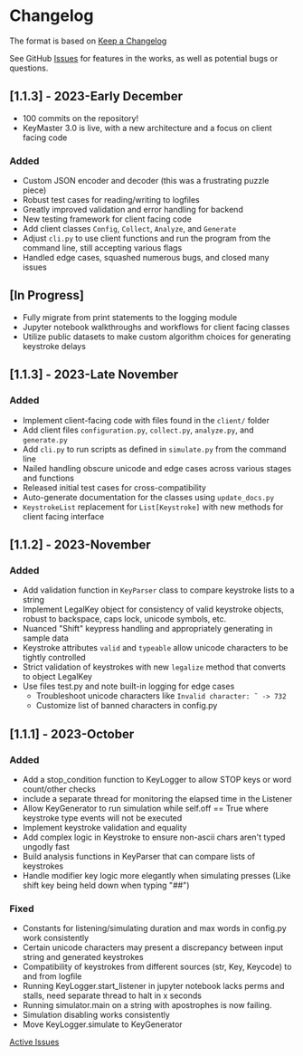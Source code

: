 # Changelog

The format is based on [Keep a Changelog](https://keepachangelog.com/en/1.0.0/)

See GitHub [Issues](https://github.com/tangentleman/KeyMaster/issues) for features in the works, as well as potential bugs or questions.

## [1.1.3] - 2023-Early December
- 100 commits on the repository!
- KeyMaster 3.0 is live, with a new architecture and a focus on client facing code

### Added

- Custom JSON encoder and decoder (this was a frustrating puzzle piece)
- Robust test cases for reading/writing to logfiles
- Greatly improved validation and error handling for backend
- New testing framework for client facing code
- Add client classes `Config`, `Collect`, `Analyze`, and `Generate`
- Adjust `cli.py` to use client functions and run the program from the command line, still accepting various flags
- Handled edge cases, squashed numerous bugs, and closed many issues

## [In Progress]
- Fully migrate from print statements to the logging module
- Jupyter notebook walkthroughs and workflows for client facing classes
- Utilize public datasets to make custom algorithm choices for generating keystroke delays

## [1.1.3] - 2023-Late November

### Added
- Implement client-facing code with files found in the `client/` folder
- Add client files `configuration.py`, `collect.py`, `analyze.py`, and `generate.py` 
- Add `cli.py` to run scripts as defined in `simulate.py` from the command line
- Nailed handling obscure unicode and edge cases across various stages and functions
- Released initial test cases for cross-compatibility
- Auto-generate documentation for the classes using `update_docs.py`
- `KeystrokeList` replacement for `List[Keystroke]` with new methods for client facing interface

## [1.1.2] - 2023-November

### Added
- Add validation function in `KeyParser` class to compare keystroke lists to a string
- Implement LegalKey object for consistency of valid keystroke objects, robust to backspace, caps lock, unicode symbols, etc.
- Nuanced "Shift" keypress handling and appropriately generating in sample data
- Keystroke attributes `valid` and `typeable` allow unicode characters to be tightly controlled
- Strict validation of keystrokes with new `legalize` method that converts to object LegalKey
- Use files test.py and note built-in logging for edge cases
    - Troubleshoot unicode characters like `Invalid character: ˜ -> 732`
    - Customize list of banned characters in config.py

## [1.1.1] - 2023-October

### Added
- Add a stop_condition function to KeyLogger to allow STOP keys or word count/other checks
- include a separate thread for monitoring the elapsed time in the Listener
- Allow KeyGenerator to run simulation while self.off == True where keystroke type events will not be executed
- Implement keystroke validation and equality
- Add complex logic in Keystroke to ensure non-ascii chars aren't typed ungodly fast
- Build analysis functions in KeyParser that can compare lists of keystrokes
- Handle modifier key logic more elegantly when simulating presses (Like shift key being held down when typing "##")

### Fixed
- Constants for listening/simulating duration and max words in config.py work consistently 
- Certain unicode characters may present a discrepancy between input string and generated keystrokes
- Compatibility of keystrokes from different sources (str, Key, Keycode) to and from logfile
- Running KeyLogger.start_listener in jupyter notebook lacks perms and stalls, need separate thread to halt in x seconds
- Running simulator.main on a string with apostrophes is now failing.
- Simulation disabling works consistently
- Move KeyLogger.simulate to KeyGenerator

[Active Issues](https://github.com/tangentleman/KeyMaster/issues)